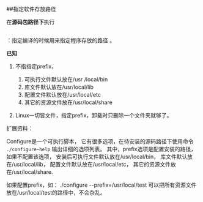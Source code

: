 ##指定软件存放路径

在**源码包路径下**执行
```configure --prefix=/
```
：指定编译的时候用来指定程序存放的路径 。

**已知**

1. 不指指定prefix，
	1. 可执行文件默认放在/usr /local/bin
	2. 库文件默认放在/usr/local/lib
	3. 配置文件默认放在/usr/local/etc
	4. 其它的资源文件放在/usr/local/share

2. Linux一切皆文件，指定prefix，卸载时只删除一个文件夹就够了。



扩展资料：

Configure是一个可执行脚本，
它有很多选项，在待安装的源码路径下使用命令
```./configure–help```
输出详细的选项列表。
其中，prefix选项是配置安装的路径，如果不配置该选项，
安装后可执行文件默认放在/usr/local/bin，
库文件默认放在/usr/local/lib，
配置文件默认放在/usr/local/etc，
其它的资源文件放在/usr/local/share.

如果配置prefix，如：
./configure --prefix=/usr/local/test
可以把所有资源文件放在/usr/local/test的路径中，不会杂乱。 